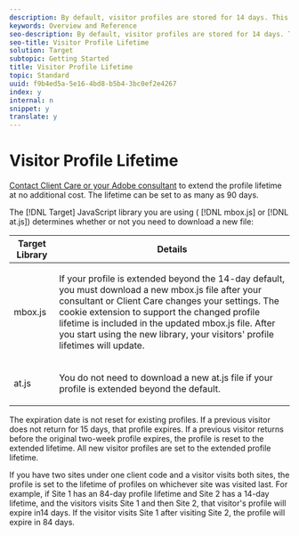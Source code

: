```yaml
---
description: By default, visitor profiles are stored for 14 days. This profile lifetime can be extended.
keywords: Overview and Reference
seo-description: By default, visitor profiles are stored for 14 days. This profile lifetime can be extended.
seo-title: Visitor Profile Lifetime
solution: Target
subtopic: Getting Started
title: Visitor Profile Lifetime
topic: Standard
uuid: f9b4ed5a-5e16-4bd8-b5b4-3bc0ef2e4267
index: y
internal: n
snippet: y
translate: y
---
```


# Visitor Profile Lifetime

[ Contact Client Care or your Adobe consultant](../../r_problem.md#reference_ACA3391A00EF467B87930A450050077C) to extend the profile lifetime at no additional cost. The lifetime can be set to as many as 90 days. 

The [!DNL  Target] JavaScript library you are using ( [!DNL  mbox.js] or [!DNL  at.js]) determines whether or not you need to download a new file: 



<table id="table_2BD28C564EE44016A2B241DB7205F1DE"> 
 <thead> 
  <tr> 
   <th colname="col1" class="entry"> Target Library </th> 
   <th colname="col2" class="entry"> Details </th> 
  </tr>
 </thead>
 <tbody> 
  <tr> 
   <td colname="col1"> <p>mbox.js </p> </td> 
   <td colname="col2"> <p>If your profile is extended beyond the 14-day default, you must download a new <span class="filepath"> mbox.js</span> file after your consultant or Client Care changes your settings. The cookie extension to support the changed profile lifetime is included in the updated <span class="filepath"> mbox.js</span> file. After you start using the new library, your visitors' profile lifetimes will update. </p> </td> 
  </tr> 
  <tr> 
   <td colname="col1"> <p>at.js </p> </td> 
   <td colname="col2"> <p>You do not need to download a new <span class="filepath"> at.js</span> file if your profile is extended beyond the default. </p> </td> 
  </tr> 
 </tbody> 
</table>

The expiration date is not reset for existing profiles. If a previous visitor does not return for 15 days, that profile expires. If a previous visitor returns before the original two-week profile expires, the profile is reset to the extended lifetime. All new visitor profiles are set to the extended profile lifetime. 

If you have two sites under one client code and a visitor visits both sites, the profile is set to the lifetime of profiles on whichever site was visited last. For example, if Site 1 has an 84-day profile lifetime and Site 2 has a 14-day lifetime, and the visitors visits Site 1 and then Site 2, that visitor's profile will expire in14 days. If the visitor visits Site 1 after visiting Site 2, the profile will expire in 84 days. 
